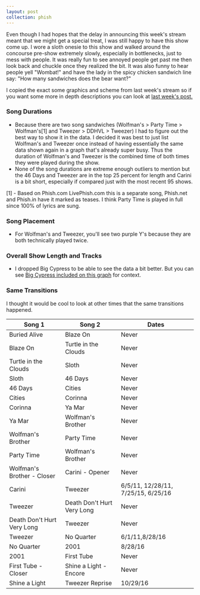 ```yaml
---
layout: post
collection: phish
---
```


Even though I had hopes that the delay in announcing this week's stream meant that we might get a special treat, I was still happy to have this show come up.  I wore a sloth onesie to this show and walked around the concourse pre-show extremely slowly, especially in bottlenecks, just to mess with people.  It was really fun to see annoyed people get past me then look back and chuckle once they realized the bit.  It was also funny to hear people yell "Wombat!" and have the lady in the spicy chicken sandwich line say: "How many sandwiches does the bear want?"

I copied the exact some graphics and scheme from last week's stream so if you want some more in depth descriptions you can look at [last week's post.](https://jroefive.github.io/2020/05/17/Dinner-and-a-Movie-7-21-97.html)

### Song Durations  
* Because there are two song sandwiches (Wolfman's > Party Time > Wolfman's[1] and Tweezer > DDHVL > Tweezer) I had to figure out the best way to show it in the data.  I decided it was best to just list Wolfman's and Tweezer once instead of having essentially the same data shown again in a graph that's already super busy.  Thus the duration of Wolfman's and Tweezer is the combined time of both times they were played during the show.  
* None of the song durations are extreme enough outliers to mention but the 46 Days and Tweezer are in the top 25 percent for length and Carini is a bit short, especially if compared just with the most recent 95 shows.

[1] - Based on Phish.com LivePhish.com this is a separate song, Phish.net and Phish.in have it marked as teases.  I think Party Time is played in full since 100% of lyrics are sung.

<div class="flourish-embed flourish-scatter" data-src="visualisation/2576563" data-url="https://flo.uri.sh/visualisation/2576563/embed"><script src="https://public.flourish.studio/resources/embed.js"></script></div>  <div class="flourish-embed flourish-scatter" data-src="visualisation/2576367" data-url="https://flo.uri.sh/visualisation/2576367/embed"><script src="https://public.flourish.studio/resources/embed.js"></script></div>  


### Song Placement  
* For Wolfman's and Tweezer, you'll see two purple Y's because they are both technically played twice.  

<div class="flourish-embed flourish-scatter" data-src="visualisation/2576111" data-url="https://flo.uri.sh/visualisation/2576111/embed"><script src="https://public.flourish.studio/resources/embed.js"></script></div>  
<div class="flourish-embed flourish-scatter" data-src="visualisation/2576270" data-url="https://flo.uri.sh/visualisation/2576270/embed"><script src="https://public.flourish.studio/resources/embed.js"></script></div>

### Overall Show Length and Tracks  
* I dropped Big Cypress to be able to see the data a bit better.  But you can see [Big Cypress included on this graph](https://public.flourish.studio/visualisation/2575772/) for context.  

<div class="flourish-embed flourish-scatter" data-src="visualisation/2575863" data-url="https://flo.uri.sh/visualisation/2575863/embed"><script src="https://public.flourish.studio/resources/embed.js"></script></div>
<div class="flourish-embed flourish-scatter" data-src="visualisation/2427791" data-url="https://flo.uri.sh/visualisation/2427791/embed"><script src="https://public.flourish.studio/resources/embed.js"></script></div>  

### Same Transitions  
I thought it would be cool to look at other times that the same transitions happened.  

|Song 1|Song 2|Dates|  
|--|--|--|  
|Buried Alive|Blaze On|Never|  
|Blaze On|Turtle in the Clouds|Never|  
|Turtle in the Clouds|Sloth|Never|  
|Sloth|46 Days|Never|  
|46 Days|Cities|Never|  
|Cities|Corinna|Never|  
|Corinna|Ya Mar|Never|  
|Ya Mar|Wolfman's Brother|Never|  
|Wolfman's Brother|Party Time|Never|
|Party Time|Wolfman's Brother|Never|
|Wolfman's Brother - Closer|Carini - Opener|Never|
|Carini|Tweezer|6/5/11, 12/28/11, 7/25/15, 6/25/16|  
|Tweezer|Death Don't Hurt Very Long|Never|  
|Death Don't Hurt Very Long|Tweezer|Never|  
|Tweezer|No Quarter|6/1/11,8/28/16|  
|No Quarter|2001|8/28/16|  
|2001|First Tube|Never|  
|First Tube - Closer|Shine a Light - Encore|Never|  
|Shine a Light|Tweezer Reprise|10/29/16|
